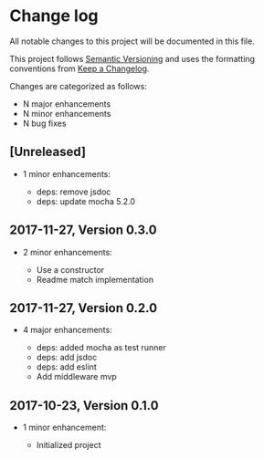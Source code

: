 # Change log

All notable changes to this project will be documented in this file.

This project follows [Semantic Versioning](http://semver.org/) and uses the formatting conventions from [Keep a Changelog](http://keepachangelog.com).

Changes are categorized as follows:

* N major enhancements
* N minor enhancements
* N bug fixes

## [Unreleased]

* 1 minor enhancements:

  * deps: remove jsdoc
  * deps: update mocha 5.2.0

## 2017-11-27, Version 0.3.0

* 2 minor enhancements:

  * Use a constructor
  * Readme match implementation

## 2017-11-27, Version 0.2.0

* 4 major enhancements:

  * deps: added mocha as test runner
  * deps: add jsdoc
  * deps: add eslint
  * Add middleware mvp

## 2017-10-23, Version 0.1.0

* 1 minor enhancement:

  * Initialized project
